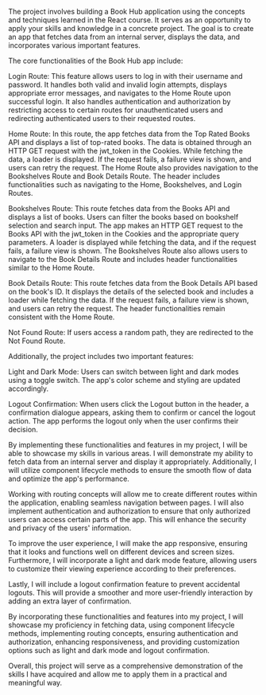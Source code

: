 The project involves building a Book Hub application using the concepts and techniques learned in the React course. It serves as an opportunity to apply your skills and knowledge in a concrete project. The goal is to create an app that fetches data from an internal server, displays the data, and incorporates various important features.

The core functionalities of the Book Hub app include:

Login Route: This feature allows users to log in with their username and password. It handles both valid and invalid login attempts, displays appropriate error messages, and navigates to the Home Route upon successful login. It also handles authentication and authorization by restricting access to certain routes for unauthenticated users and redirecting authenticated users to their requested routes.

Home Route: In this route, the app fetches data from the Top Rated Books API and displays a list of top-rated books. The data is obtained through an HTTP GET request with the jwt_token in the Cookies. While fetching the data, a loader is displayed. If the request fails, a failure view is shown, and users can retry the request. The Home Route also provides navigation to the Bookshelves Route and Book Details Route. The header includes functionalities such as navigating to the Home, Bookshelves, and Login Routes.

Bookshelves Route: This route fetches data from the Books API and displays a list of books. Users can filter the books based on bookshelf selection and search input. The app makes an HTTP GET request to the Books API with the jwt_token in the Cookies and the appropriate query parameters. A loader is displayed while fetching the data, and if the request fails, a failure view is shown. The Bookshelves Route also allows users to navigate to the Book Details Route and includes header functionalities similar to the Home Route.

Book Details Route: This route fetches data from the Book Details API based on the book's ID. It displays the details of the selected book and includes a loader while fetching the data. If the request fails, a failure view is shown, and users can retry the request. The header functionalities remain consistent with the Home Route.

Not Found Route: If users access a random path, they are redirected to the Not Found Route.

Additionally, the project includes two important features:

Light and Dark Mode: Users can switch between light and dark modes using a toggle switch. The app's color scheme and styling are updated accordingly.

Logout Confirmation: When users click the Logout button in the header, a confirmation dialogue appears, asking them to confirm or cancel the logout action. The app performs the logout only when the user confirms their decision.

By implementing these functionalities and features in my project, I will be able to showcase my skills in various areas. I will demonstrate my ability to fetch data from an internal server and display it appropriately. Additionally, I will utilize component lifecycle methods to ensure the smooth flow of data and optimize the app's performance.

Working with routing concepts will allow me to create different routes within the application, enabling seamless navigation between pages. I will also implement authentication and authorization to ensure that only authorized users can access certain parts of the app. This will enhance the security and privacy of the users' information.

To improve the user experience, I will make the app responsive, ensuring that it looks and functions well on different devices and screen sizes. Furthermore, I will incorporate a light and dark mode feature, allowing users to customize their viewing experience according to their preferences.

Lastly, I will include a logout confirmation feature to prevent accidental logouts. This will provide a smoother and more user-friendly interaction by adding an extra layer of confirmation.

By incorporating these functionalities and features into my project, I will showcase my proficiency in fetching data, using component lifecycle methods, implementing routing concepts, ensuring authentication and authorization, enhancing responsiveness, and providing customization options such as light and dark mode and logout confirmation.

Overall, this project will serve as a comprehensive demonstration of the skills I have acquired and allow me to apply them in a practical and meaningful way.
